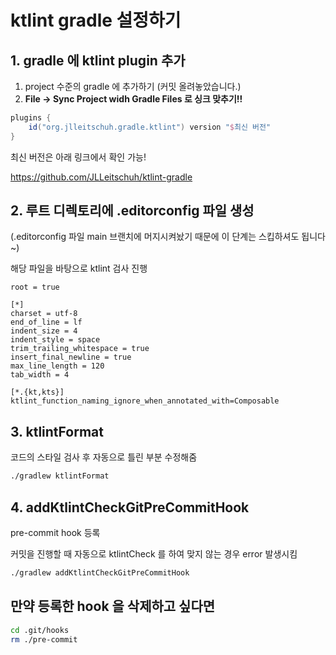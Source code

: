 # ktlint gradle 설정하기

## 1. gradle 에 ktlint plugin 추가
1. project 수준의 gradle 에 추가하기
   (커밋 올려놓았습니다.)
2. **File -> Sync Project widh Gradle Files 로 싱크 맞추기!!**
```gradle
plugins {
	id("org.jlleitschuh.gradle.ktlint") version "$최신 버전"
}
```
최신 버전은 아래 링크에서 확인 가능!

https://github.com/JLLeitschuh/ktlint-gradle

## 2. 루트 디렉토리에 .editorconfig 파일 생성
(.editorconfig 파일 main 브랜치에 머지시켜놨기 때문에 이 단계는 스킵하셔도 됩니다~)

해당 파일을 바탕으로 ktlint 검사 진행
```editorconfig
root = true

[*]
charset = utf-8
end_of_line = lf
indent_size = 4
indent_style = space
trim_trailing_whitespace = true
insert_final_newline = true
max_line_length = 120
tab_width = 4

[*.{kt,kts}]
ktlint_function_naming_ignore_when_annotated_with=Composable
```

## 3. ktlintFormat
코드의 스타일 검사 후 자동으로 틀린 부분 수정해줌
```bash
./gradlew ktlintFormat
```

## 4. addKtlintCheckGitPreCommitHook
pre-commit hook 등록

커밋을 진행할 때 자동으로 ktlintCheck 를 하여 맞지 않는 경우 error 발생시킴
```bash
./gradlew addKtlintCheckGitPreCommitHook
```

## 만약 등록한 hook 을 삭제하고 싶다면
```bash
cd .git/hooks
rm ./pre-commit
```
